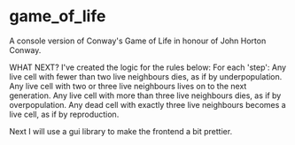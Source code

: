 # game_of_life
A console version of Conway's Game of Life in honour of John Horton Conway.

WHAT NEXT?
I've created the logic for the rules below:
For each 'step':
Any live cell with fewer than two live neighbours dies, as if by underpopulation.
Any live cell with two or three live neighbours lives on to the next generation.
Any live cell with more than three live neighbours dies, as if by overpopulation.
Any dead cell with exactly three live neighbours becomes a live cell, as if by reproduction.

Next I will use a gui library to make the frontend a bit prettier.
